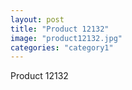 ```yaml
---
layout: post
title: "Product 12132"
image: "product12132.jpg"
categories: "category1"
---
```

Product 12132
